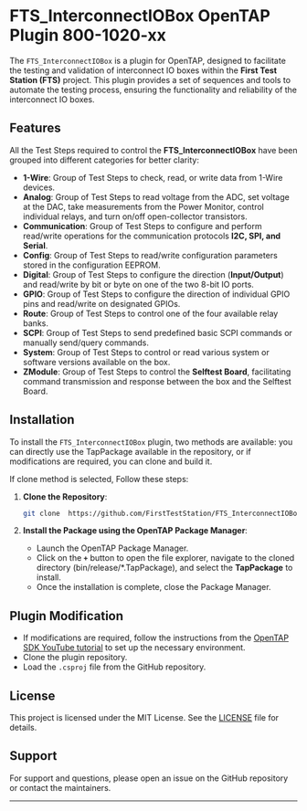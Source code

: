 # FTS_InterconnectIOBox OpenTAP Plugin 800-1020-xx

The `FTS_InterconnectIOBox` is a plugin for OpenTAP, designed to facilitate the testing and validation of interconnect IO boxes within the **First Test Station (FTS)** project. This plugin provides a set of sequences and tools to automate the testing process, ensuring the functionality and reliability of the interconnect IO boxes.

## Features

All the Test Steps required to control the **FTS_InterconnectIOBox** have been grouped into different categories for better clarity:

- **1-Wire**: Group of Test Steps to check, read, or write data from 1-Wire devices.
- **Analog**: Group of Test Steps to read voltage from the ADC, set voltage at the DAC, take measurements from the Power Monitor, control individual relays, and turn on/off open-collector transistors.
- **Communication**: Group of Test Steps to configure and perform read/write operations for the communication protocols **I2C, SPI, and Serial**.
- **Config**: Group of Test Steps to read/write configuration parameters stored in the configuration EEPROM.
- **Digital**: Group of Test Steps to configure the direction (**Input/Output**) and read/write by bit or byte on one of the two 8-bit IO ports.
- **GPIO**: Group of Test Steps to configure the direction of individual GPIO pins and read/write on designated GPIOs.
- **Route**: Group of Test Steps to control one of the four available relay banks.
- **SCPI**: Group of Test Steps to send predefined basic SCPI commands or manually send/query commands.
- **System**: Group of Test Steps to control or read various system or software versions available on the box.
- **ZModule**: Group of Test Steps to control the **Selftest Board**, facilitating command transmission and response between the box and the Selftest Board.

## Installation

To install the `FTS_InterconnectIOBox` plugin, two methods are available: you can directly use the TapPackage available in the repository, or if modifications are required, you can clone and build it.

If clone method is selected, Follow these steps:

1. **Clone the Repository**:
    ```sh
    git clone  https://github.com/FirstTestStation/FTS_InterconnectIOBox_OpenTAP_Plugin.git<br>
    ```

2. **Install the Package using the OpenTAP Package Manager**:
    - Launch the OpenTAP Package Manager.
    - Click on the **`+`** button to open the file explorer, navigate to the cloned directory (bin/release/*.TapPackage), and select the **TapPackage** to install.
    - Once the installation is complete, close the Package Manager.

## Plugin Modification
- If modifications are required, follow the instructions from the [OpenTAP SDK YouTube tutorial](https://www.youtube.com/watch?v=BXTiCLEXcwI&list=PLdeXOCgDt7jhuDA_tVp3joJG0cV3Lzvo2&index=1) to set up the necessary environment.
- Clone the plugin repository.
- Load the `.csproj` file from the GitHub repository.


## License

This project is licensed under the MIT License. See the [LICENSE](LICENSE) file for details.

## Support

For support and questions, please open an issue on the GitHub repository or contact the maintainers.

---
